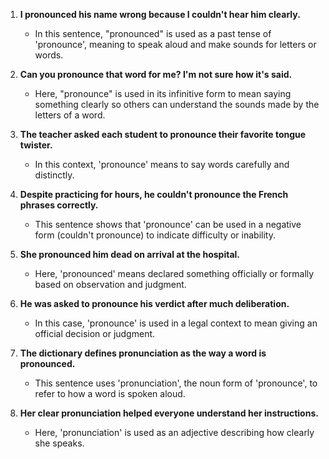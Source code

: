 1. **I pronounced his name wrong because I couldn't hear him clearly.**
   - In this sentence, "pronounced" is used as a past tense of 'pronounce', meaning to speak aloud and make sounds for letters or words.

2. **Can you pronounce that word for me? I'm not sure how it's said.**
   - Here, "pronounce" is used in its infinitive form to mean saying something clearly so others can understand the sounds made by the letters of a word.

3. **The teacher asked each student to pronounce their favorite tongue twister.**
   - In this context, 'pronounce' means to say words carefully and distinctly.

4. **Despite practicing for hours, he couldn't pronounce the French phrases correctly.**
   - This sentence shows that 'pronounce' can be used in a negative form (couldn't pronounce) to indicate difficulty or inability.

5. **She pronounced him dead on arrival at the hospital.**
   - Here, 'pronounced' means declared something officially or formally based on observation and judgment.

6. **He was asked to pronounce his verdict after much deliberation.**
   - In this case, 'pronounce' is used in a legal context to mean giving an official decision or judgment.

7. **The dictionary defines pronunciation as the way a word is pronounced.**
   - This sentence uses 'pronunciation', the noun form of 'pronounce', to refer to how a word is spoken aloud.

8. **Her clear pronunciation helped everyone understand her instructions.**
   - Here, 'pronunciation' is used as an adjective describing how clearly she speaks.